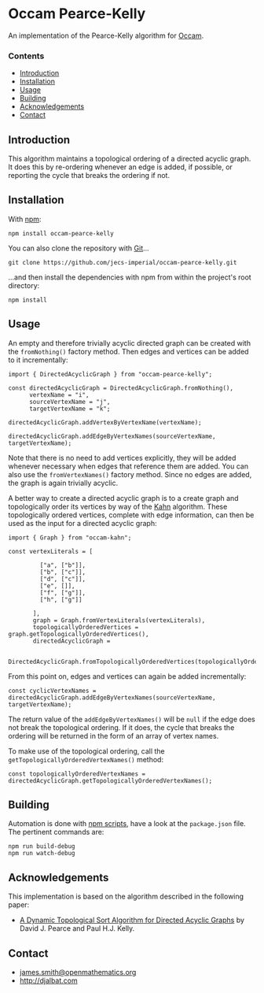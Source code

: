# Occam Pearce-Kelly

An implementation of the Pearce-Kelly algorithm for [Occam](https://github.com/jecs-imperial/occam).

### Contents

- [Introduction](#introduction)
- [Installation](#installation)
- [Usage](#usage)
- [Building](#building)
- [Acknowledgements](#acknowledgements)
- [Contact](#contact)

## Introduction

This algorithm maintains a topological ordering of a directed acyclic graph. It does this by re-ordering whenever an edge is added, if possible, or reporting the cycle that breaks the ordering if not.

## Installation

With [npm](https://www.npmjs.com/):

    npm install occam-pearce-kelly

You can also clone the repository with [Git](https://git-scm.com/)...

    git clone https://github.com/jecs-imperial/occam-pearce-kelly.git

...and then install the dependencies with npm from within the project's root directory:

    npm install

## Usage

An empty and therefore trivially acyclic directed graph can be created with the `fromNothing()` factory method. Then edges and vertices can be added to it incrementally:

```
import { DirectedAcyclicGraph } from "occam-pearce-kelly";

const directedAcyclicGraph = DirectedAcyclicGraph.fromNothing(),
      vertexName = "i",
      sourceVertexName = "j",
      targetVertexName = "k";

directedAcyclicGraph.addVertexByVertexName(vertexName);

directedAcyclicGraph.addEdgeByVertexNames(sourceVertexName, targetVertexName);
```

Note that there is no need to add vertices explicitly, they will be added whenever necessary when edges that reference them are added. You can also use the `fromVertexNames()` factory method. Since no edges are added, the graph is again trivially acyclic.

A better way to create a directed acyclic graph is to a create graph and topologically order its vertices by way of the [Kahn](https://github.com/jecs-imperial/occam-kahn) algorithm. These topologically ordered vertices, complete with edge information, can then be used as the input for a directed acyclic graph:

```
import { Graph } from "occam-kahn";

const vertexLiterals = [

         ["a", ["b"]],
         ["b", ["c"]],
         ["d", ["c"]],
         ["e", []],
         ["f", ["g"]],
         ["h", ["g"]]

       ],
       graph = Graph.fromVertexLiterals(vertexLiterals),
       topologicallyOrderedVertices = graph.getTopologicallyOrderedVertices(),
       directedAcyclicGraph =

         DirectedAcyclicGraph.fromTopologicallyOrderedVertices(topologicallyOrderedVertices);
```
            
From this point on, edges and vertices can again be added incrementally:

```
const cyclicVertexNames = directedAcyclicGraph.addEdgeByVertexNames(sourceVertexName, targetVertexName);
```
        
The return value of the `addEdgeByVertexNames()` will be `null` if the edge does not break the topological ordering. If it does, the cycle that breaks the ordering will be returned in the form of an array of vertex names.

To make use of the topological ordering, call the `getTopologicallyOrderedVertexNames()` method:

```
const topologicallyOrderedVertexNames = directedAcyclicGraph.getTopologicallyOrderedVertexNames();
```

## Building

Automation is done with [npm scripts](https://docs.npmjs.com/misc/scripts), have a look at the `package.json` file. The pertinent commands are:

    npm run build-debug
    npm run watch-debug

## Acknowledgements

This implementation is based on the algorithm described in the following paper:

* [A Dynamic Topological Sort Algorithm for Directed Acyclic Graphs](http://homepages.ecs.vuw.ac.nz/~djp/files/PK-JEA07.pdf) by David J. Pearce and Paul H.J. Kelly.

## Contact

* james.smith@openmathematics.org
* http://djalbat.com
